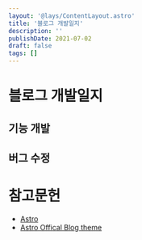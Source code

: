 ```yaml
---
layout: '@lays/ContentLayout.astro'
title: '블로그 개발일지'
description: ''
publishDate: 2021-07-02
draft: false
tags: []
---
```


# 블로그 개발일지

## 기능 개발

## 버그 수정

# 참고문헌

- [Astro](https://astro.build/)
- [Astro Offical Blog theme](https://github.com/withastro/astro/tree/main/examples/blog)
